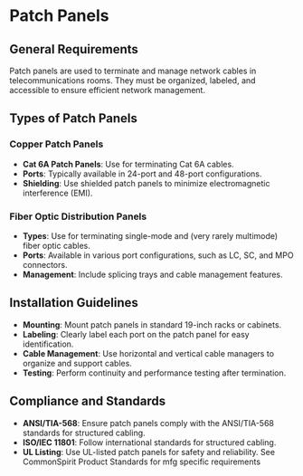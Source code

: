 # Patch Panels

## General Requirements
Patch panels are used to terminate and manage network cables in telecommunications rooms. They must be organized, labeled, and accessible to ensure efficient network management.

## Types of Patch Panels
### Copper Patch Panels
- **Cat 6A Patch Panels**: Use for terminating Cat 6A cables.
- **Ports**: Typically available in 24-port and 48-port configurations.
- **Shielding**: Use shielded patch panels to minimize electromagnetic interference (EMI).

### Fiber Optic Distribution Panels
- **Types**: Use for terminating single-mode and (very rarely multimode) fiber optic cables.
- **Ports**: Available in various port configurations, such as LC, SC, and MPO connectors.
- **Management**: Include splicing trays and cable management features.

## Installation Guidelines
- **Mounting**: Mount patch panels in standard 19-inch racks or cabinets.
- **Labeling**: Clearly label each port on the patch panel for easy identification.
- **Cable Management**: Use horizontal and vertical cable managers to organize and support cables.
- **Testing**: Perform continuity and performance testing after termination.

## Compliance and Standards
- **ANSI/TIA-568**: Ensure patch panels comply with the ANSI/TIA-568 standards for structured cabling.
- **ISO/IEC 11801**: Follow international standards for structured cabling.
- **UL Listing**: Use UL-listed patch panels for safety and reliability.  See CommonSpirit Product Standards for mfg specific requirements
